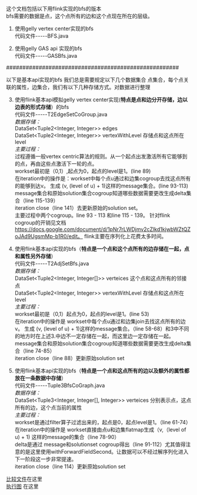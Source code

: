 这个文档包括以下用flink实现的bfs的版本<br>
bfs需要的数据是点，这个点所有的边和这个点现在所在的层级。

1. 使用gelly vertex center实现的bfs <br>
	代码文件-----BFS.java

2. 使用gelly GAS api 实现的bfs <br>
	代码文件-----GASBfs.java

#####################################################

以下是基本api实现的bfs
我们总是需要规定以下几个数据集合
点集合，每个点关联的属性，边集合，我们有以下几种存储方式。对数据进行整理

3. 使用flink基本api模拟gelly vertex center实现(**特点是点和边分开存储，边以边表的形式存储**）的bfs<br>
代码文件-----T2EdgeSetCoGroup.java<br>
*数据存储：<br>*
DataSet<Tuple2<Integer, Integer>> edges<br>
DataSet<Tuple2<Integer, Integer>> vertexWithLevel 存储点和这点所在level<br>
*主要过程：<br>*
过程遵循一般vertex centric算法的规则。从一个起点出发激活所有它能够到的点，再由这些点激活下一轮的点。</br>
workset最初是（0,1）,起点为0，起点的level是1。(line 89)</br>
在iteration中的操作是：workset中每个点u通过和边集cogroup去找这点所有的能够到达v。
生成 (v, (level of u) + 1)这样的message集合。(line 93-113)<br>
message集合和原始solution集合cogroup知道哪些数据需要更改生成delta集合（line 115-139）<br>
iteration close（line 141）去更新原始的solution set。<br>
主要过程中两个cogroup。line 93 - 113 和line 115 - 139。 针对flink cogroup的开销见文档
https://docs.google.com/document/d/1pNr7rLWDjmv2cZlkd1kjwbWZtQZoJAd9UgsmMp-b1R0/edit。 flink主要在序列化上花费太多时间。

4. 使用flink基本api实现的bfs（**特点是一个点和这个点所有的边存储在一起，点和属性另外存储**）<br>
代码文件-----T2AdjSetBfs.java<br>
*数据存储：<br>*
DataSet<Tuple2<Integer, Integer[]>> verteices 这个点和这点所有的邻接点</br>
DataSet<Tuple2<Integer, Integer>> vertexWithLevel 存储点和这点所在level<br>
*主要过程：<br>*
workset最初是（0,1）起点为0，起点的level是1。(line 53)<br>
在iteration中的操作是 workset中每个点u通过和边集join去找这点所有的边v。
生成 (v, (level of u) + 1)这样的message集合。（line 58-68）和3中不同的地方时在上述3.中边不一定存储在一起，而这里边一定存储在一起。<br>
message集合和原始solution集合cogroup知道哪些数据需要更改生成delta集合（line 74-85）<br>
iteration close（line 88）更新原始solution set

5. 使用flink基本api实现的bfs（**特点是一个点和这点所有的边以及额外的属性都放在一条数据中存储**）<br>
代码文件-----Tuple3BfsCoGraph.java<br>
*数据存储：<br>*
DataSet<Tuple3<Integer, Integer[], Integer>> verteices 分别表示点，这点所有的边，这个点当前的属性<br>
*主要过程：<br>*
workset是通过filter算子过滤出来的，起点是0，起点level是1。（line 61-74）<br>
在iteration中的操作是 workset直接由点u和边集flatmap生成（v,（level of u) + 1) 这样的message的集合（line 78-90）<br>
delta是通过 message和solutionset cogroup得出（line 91-112）尤其值得注意的是这里使用withForwardFieldSecond。让数据可以不经过解序列化进入下一阶段这一步非常提速。<br>
iteration close（line 114）更新原始solution set<br>

<a href="https://docs.google.com/spreadsheets/d/1xDOspfTyHqvdbwztA1B-tFgdCL-2_DqzVgbm1rR3s5U/edit?usp=sharing">比较文件</a>在这里</br>
<a href="https://docs.google.com/document/d/1922-e8T1dqmLRBFXLglFPJJ24zO0OMj6V5SZz3WNgY8/edit?usp=sharing"> 执行图</a> 在这里</br>
